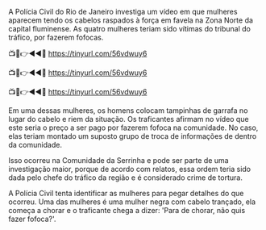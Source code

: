 A Polícia Civil do Rio de Janeiro investiga um vídeo em que mulheres aparecem tendo os cabelos raspados à força em favela na Zona Norte da capital fluminense. As quatro mulheres teriam sido vítimas do tribunal do tráfico, por fazerem fofocas.

📺📱👉◄◄🔴 https://tinyurl.com/56vdwuy6

📺📱👉◄◄🔴 https://tinyurl.com/56vdwuy6

📺📱👉◄◄🔴 https://tinyurl.com/56vdwuy6


Em uma dessas mulheres, os homens colocam tampinhas de garrafa no lugar do cabelo e riem da situação. Os traficantes afirmam no vídeo que este seria o preço a ser pago por fazerem fofoca na comunidade. No caso, elas teriam montado um suposto grupo de troca de informações de dentro da comunidade.

Isso ocorreu na Comunidade da Serrinha e pode ser parte de uma investigação maior, porque de acordo com relatos, essa ordem teria sido dada pelo chefe do tráfico da região e é considerado crime de tortura. 

A Polícia Civil tenta identificar as mulheres para pegar detalhes do que ocorreu. Uma das mulheres é uma mulher negra com cabelo trançado, ela começa a chorar e o traficante chega a dizer: 'Para de chorar, não quis fazer fofoca?'. 
